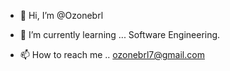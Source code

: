 - 👋 Hi, I’m @Ozonebrl
- 🌱 I’m currently learning ... Software Engineering.

- 📫 How to reach me .. ozonebrl7@gmail.com

<!---
Ozonebrl/Ozonebrl is a ✨ special ✨ repository because its `README.md` (this file) appears on your GitHub profile.
You can click the Preview link to take a look at your changes.
--->
